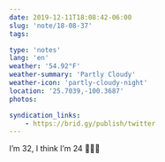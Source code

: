 ```yaml
---
date: 2019-12-11T18:08:42-06:00
slug: 'note/18-08-37'
tags:

type: 'notes'
lang: 'en'
weather: '54.92°F'
weather-summary: 'Partly Cloudy'
weather-icon: 'partly-cloudy-night'
location: '25.7039,-100.3687'
photos:

syndication_links:
    - https://brid.gy/publish/twitter
---
```

I’m 32, I think I’m 24 🤷🏻‍♂️